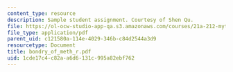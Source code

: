 ```yaml
---
content_type: resource
description: Sample student assignment. Courtesy of Shen Qu.
file: https://ol-ocw-studio-app-qa.s3.amazonaws.com/courses/21a-212-myth-ritual-and-symbolism-spring-2004/1cde17c4c82aa6d6131c995a82ebf762_bondry_of_meth_r.pdf
file_type: application/pdf
parent_uid: c121580a-114e-4029-346b-c84d2544a3d9
resourcetype: Document
title: bondry_of_meth_r.pdf
uid: 1cde17c4-c82a-a6d6-131c-995a82ebf762
---
```

